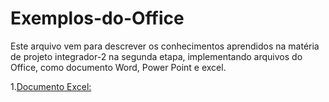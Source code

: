 # Exemplos-do-Office

Este arquivo vem para descrever os conhecimentos aprendidos na matéria de projeto integrador-2 na segunda etapa, implementando arquivos do Office, como documento Word, Power Point e excel.

1.[Documento Excel:](https://github.com/OliverBryanCavalcante/Exemplos-do-Office/blob/main/Projeto%20integrador%202.xlsx)
